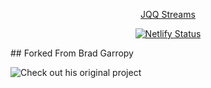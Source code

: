 <p align="center">
    <a
        href="https://jqq-streams.netlify.app"
        target="_blank"
        rel="noopener noreferrer"
    >
        JQQ Streams
    </a>
</p>

<p align="center">
    <a
        href="https://app.netlify.com/sites/bradgarropy/deploys"
        target="_blank"
        rel="noopener noreferrer"
    >
        <img
            src="https://api.netlify.com/api/v1/badges/600fa877-b0e3-4911-be49-12bbd8949849/deploy-status"
            alt="Netlify Status"
        >
    </a>
</p>
## Forked From Brad Garropy

![Check out his original project](https://github.com/bradgarropy/bg-codes)
 

